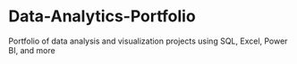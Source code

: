 # Data-Analytics-Portfolio
Portfolio of data analysis and visualization projects using SQL, Excel, Power BI, and more
